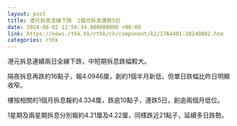 ```yaml
---
layout: post
title: 港元拆息全線下跌　1個月拆息連跌5日
date: 2024-08-02 12:56:34.000000000 +08:00
link: https://news.rthk.hk/rthk/ch/component/k2/1764401-20240802.htm
categories: rthk
---
```


港元拆息連續兩日全線下跌，中短期拆息跌幅較大。

隔夜拆息再跌約16點子，報4.0946厘，創約1個半月新低，但單日跌幅比昨日明顯收窄。

樓按相關的1個月拆息報約4.334厘，跌逾10點子，連跌5日，創逾兩個月低位。

1星期及兩星期拆息分別報約4.21厘及4.22厘，同樣跌近21點子，延續多日跌勢。
